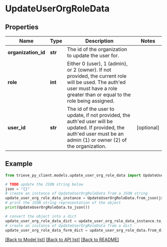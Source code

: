 # UpdateUserOrgRoleData


## Properties

Name | Type | Description | Notes
------------ | ------------- | ------------- | -------------
**organization_id** | **str** | The id of the organization to update the user for. | 
**role** | **int** | Either 0 (user), 1 (admin), or 2 (owner). If not provided, the current role will be used. The auth&#39;ed user must have a role greater than or equal to the role being assigned. | 
**user_id** | **str** | The id of the user to update, if not provided, the auth&#39;ed user will be updated. If provided, the auth&#39;ed user must be an admin (1) or owner (2) of the organization. | [optional] 

## Example

```python
from trieve_py_client.models.update_user_org_role_data import UpdateUserOrgRoleData

# TODO update the JSON string below
json = "{}"
# create an instance of UpdateUserOrgRoleData from a JSON string
update_user_org_role_data_instance = UpdateUserOrgRoleData.from_json(json)
# print the JSON string representation of the object
print(UpdateUserOrgRoleData.to_json())

# convert the object into a dict
update_user_org_role_data_dict = update_user_org_role_data_instance.to_dict()
# create an instance of UpdateUserOrgRoleData from a dict
update_user_org_role_data_form_dict = update_user_org_role_data.from_dict(update_user_org_role_data_dict)
```
[[Back to Model list]](../README.md#documentation-for-models) [[Back to API list]](../README.md#documentation-for-api-endpoints) [[Back to README]](../README.md)


